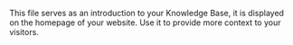 This file serves as an introduction to your Knowledge Base, it is displayed on the homepage of your website. Use it to provide more context to your visitors.



